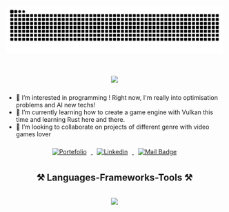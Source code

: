 <picture>
  <source media="(prefers-color-scheme: dark)" srcset="https://github.com/vngupro/vngupro/blob/snake/github-snake-dark.svg">
  <source media="(prefers-color-scheme: light)" srcset="https://github.com/vngupro/vngupro/blob/snake/github-snake.svg">
  <img alt="github-snake" src="https://github.com/vngupro/vngupro/blob/snake/github-snake.svg">
</picture>

<h1 align="center">
    <img src="https://readme-typing-svg.herokuapp.com/?font=Righteous&color=20B34A&size=35&center=true&vCenter=true&width=500&height=70&duration=4000&lines=Hi+There!+👋;+I'm+Virginie+Nguyen!;" />
</h1>

- 👀 I’m interested in programming ! Right now, I'm really into optimisation problems and AI new techs!
- 🌱 I’m currently learning how to create a game engine with Vulkan this time and learning Rust here and there.
- 💞️ I’m looking to collaborate on projects of different genre with video games lover

<div align="center">
  <a href="https://virginienguyen.wixsite.com/portefolio">
    <img src="https://img.shields.io/badge/-Portefolio-900C3F?style=for-the-badge&logo=todoist&logoColor=white" alt="Portefolio" style="margin: 10px;">
  </a>
  <a href="https://www.linkedin.com/in/nguyenvirginie/">
    <img src="https://img.shields.io/badge/-Virginie_Nguyen-0e76a8?style=for-the-badge&logo=linkedin" alt="Linkedin" style="margin: 10px;">
  </a>
  <a href="mailto:vngu.pro@gmail.com">
    <img src="https://img.shields.io/badge/-Virginie_Nguyen-c0392b?style=for-the-badge&logo=gmail&logoColor=white" alt="Mail Badge" style="margin: 10px;">
  </a>
</div>

<h2 align="center">⚒️ Languages-Frameworks-Tools ⚒️</h2>
<br/>
<div align="center">
    <img src="https://skillicons.dev/icons?i=cpp,cs,python,unity,unreal,bash,github"/><br>
</div>
<br/>
<!--
[![Metrics](/github-metrics.svg)](https://github.com/vngupro)
-->
<!--
<div align="center">
<img alt="Virginie Nguyen's GitHub stats" src="https://github-readme-stats.vercel.app/api?username=vngupro&show_icons=true&rank_icon=github"/>
<img alt="Top langs" src="https://github-readme-stats.vercel.app/api/top-langs/?username=vngupro&langs_count=4"/>
</div>
-->
